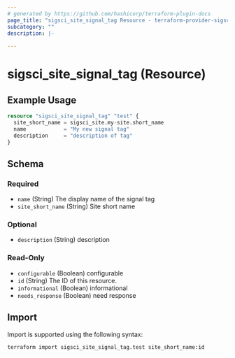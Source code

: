 ```yaml
---
# generated by https://github.com/hashicorp/terraform-plugin-docs
page_title: "sigsci_site_signal_tag Resource - terraform-provider-sigsci"
subcategory: ""
description: |-
  
---
```


# sigsci_site_signal_tag (Resource)



## Example Usage

```terraform
resource "sigsci_site_signal_tag" "test" {
  site_short_name = sigsci_site.my-site.short_name
  name            = "My new signal tag"
  description     = "description of tag"
}
```

<!-- schema generated by tfplugindocs -->
## Schema

### Required

- `name` (String) The display name of the signal tag
- `site_short_name` (String) Site short name

### Optional

- `description` (String) description

### Read-Only

- `configurable` (Boolean) configurable
- `id` (String) The ID of this resource.
- `informational` (Boolean) informational
- `needs_response` (Boolean) need response

## Import

Import is supported using the following syntax:

```shell
terraform import sigsci_site_signal_tag.test site_short_name:id
```
